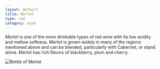 ```yaml
---
layout: default
title: Merlot
type: red
category: wine
---
```


*Merlot* is one of the more drinkable types of red wine with its low acidity and mellow softness. Merlot is grown widely in many of the regions mentioned above and can be blended, particularly with Cabernet, or stand alone. Merlot has rich flavors of blackberry, plum and cherry.

![Bottle of Merlot](http://www.drycreekvineyard.com/images/bottles/xlg/2004_merlot_btl_xlg.jpg)